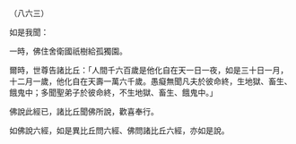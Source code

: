 （八六三）

如是我聞：

一時，佛住舍衛國祇樹給孤獨園。

爾時，世尊告諸比丘：「人間千六百歲是他化自在天一日一夜，如是三十日一月，十二月一歲，他化自在天壽一萬六千歲。愚癡無聞凡夫於彼命終，生地獄、畜生、餓鬼中；多聞聖弟子於彼命終，不生地獄、畜生、餓鬼中。」

佛說此經已，諸比丘聞佛所說，歡喜奉行。

如佛說六經，如是異比丘問六經、佛問諸比丘六經，亦如是說。



